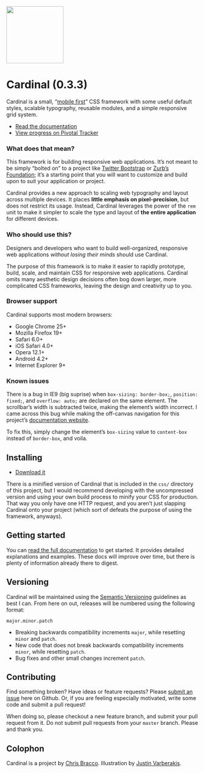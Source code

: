 <a href="http://cardinalcss.com">
	<img src="http://cardinalcss.com/img/logo.png" width="150px">
</a>

# Cardinal (0.3.3)

Cardinal is a small, “[mobile first](http://cbrac.co/116bQqk)” CSS framework with some useful default styles, scalable typography, reusable modules, and a simple responsive grid system.

* [Read the documentation](http://cardinalcss.com)
* [View progress on Pivotal Tracker](https://www.pivotaltracker.com/s/projects/803361)

### What does that mean?

This framework is for building responsive web applications. It’s not meant to be simply “bolted on” to a project like [Twitter Bootstrap](http://getbootstrap.com) or [Zurb’s Foundation](http://foundation.zurb.com); it’s a starting point that you will want to customize and build upon to suit your application or project.

Cardinal provides a new approach to scaling web typography and layout across multiple devices. It places **little emphasis on pixel-precision**, but does not restrict its usage. Instead, Cardinal leverages the power of the `rem` unit to make it simpler to scale the type and layout of **the entire application** for different devices.

### Who should use this?

Designers and developers who want to build well-organized, responsive web applications *without losing their minds* should use Cardinal.

The purpose of this framework is to make it easier to rapidly prototype, build, scale, and maintain CSS for responsive web applications. Cardinal omits many aesthetic design decisions often bog down larger, more complicated CSS frameworks, leaving the design and creativity up to you.

### Browser support

Cardinal supports most modern browsers:

* Google Chrome 25+
* Mozilla Firefox 19+
* Safari 6.0+
* iOS Safari 4.0+
* Opera 12.1+
* Android 4.2+
* Internet Explorer 9+

### Known issues

There is a bug in IE9 (big suprise) when `box-sizing: border-box;`, `position: fixed;`, and `overflow: auto;` are declared on the same element. The scrollbar’s width is subtracted twice, making the element’s width incorrect. I came across this bug while making the off-canvas navigation for this project’s [documentation website](http://cardinalcss.com).

To fix this, simply change the element’s `box-sizing` value to `content-box` instead of `border-box`, and voila.

## Installing

* [Download it](https://github.com/cbracco/Cardinal/archive/master.zip)

There is a minified version of Cardinal that is included in the `css/` directory of this project, but I would recommend developing with the uncompressed version and using your own build process to minify your CSS for production. That way you only have one HTTP request, and you aren’t just slapping Cardinal onto your project (which sort of defeats the purpose of using the framework, anyways).

## Getting started

You can [read the full documentation](http://cardinalcss.com) to get started. It provides detailed explanations and examples. These docs will improve over time, but there is plenty of information already there to digest.

## Versioning

Cardinal will be maintained using the [Semantic Versioning](http://semver.org/) guidelines as best I can. From here on out, releases will be numbered using the following format:

`major.minor.patch`

* Breaking backwards compatibility increments `major`, while resetting `minor` and `patch`.
* New code that does not break backwards compatibility increments `minor`, while resetting `patch`.
* Bug fixes and other small changes increment `patch`.

## Contributing

Find something broken? Have ideas or feature requests? Please [submit an issue](https://github.com/cbracco/Cardinal/issues/new) here on Github. Or, if you are feeling especially motivated, write some code and submit a pull request!

When doing so, please checkout a new feature branch, and submit your pull request from it. Do not submit pull requests from your `master` branch. Please and thank you.

## Colophon

Cardinal is a project by [Chris Bracco](http://cbracco.me). Illustration by [Justin Varberakis](http://twitter.com/varberakis).
